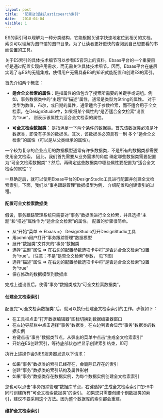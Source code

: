 ```yaml
---
layout: post
title:  "配置及创建Elasticsearch索引"
date:   2018-04-04
visible: 1
---
```


ES的索引可以理解为一种分类结构，它能根据关键字快速地定位到相关的文档。索引可以理解为图书馆的图书目录，为了让读者更好更快的查阅到自己想要看的书而设置的工具。

关于ES索引的具体技术细节可以参看ES官网上的资料。Ebaas平台的一个重要目标是通过配置实现应用需求，而无需关注具体技术细节。因而，Ebaas平台在底层实现了与ES的无缝集成，使得用户无需具备ES的知识就能配置和创建ES的索引。

首先介绍两个概念：

* <strong>适合全文检索的属性</strong>：是指属性的值包含了搜索所需要的关键字或词组。例如，事务数据类中的“主题”和“描述”属性，通常是类型为String的属性。
对于类型为数值，布尔，或日期的属性，通常适合于参数检索，而不适合用于全文检索。在DesignStudio中，如果将某个属性的“是否适合全文检索”设置为“true”，
则表示该属性为适合全文检索的属性。

* <strong>可全文检索数据类</strong>： 是指满足一下两个条件的数据类。首先该数据类必须是叶数据类，即没有子类的数据类。其次，该数据类必须具有一到
多个“适合全文检索”的属性（可以是从父类继承的属性）。

一个较为复杂的企业应用的数据模型通常有许多数据类，不是所有的数据类都需要使用全文检索。 因此，我们首先需要从业务需求的角度
确定哪些数据类需要配置为“可全文检索数据类”？然后，再确定这些数据类中哪些属性要配置为“适合全文检索的属性”？

一旦确定后，就可以使用Ebaas平台的DesignStudio工具进行配置并创建全文检索索引。下面，我们以“事务跟踪管理”数据模型为例，
介绍配置和创建索引的过程。

#### 配置可全文检索数据类

假设，事务跟踪管理系统只需要对“事务”数据类进行全文检索，并且选择“主题”和“描述”属性作为“适合全文检索”的属性。
配置的步骤很简单。

* 从“开始”菜单 => Ebaas =〉 DesignStudio打开DesignStudio工具
* 用admin用户打开“事务跟踪管理”数据模型
* 展开“数据类”文件夹的“事务”数据类
* 选择“主题”属性 => 在右边的配置参数选项卡中将“是否适合全文检索”设置为“true”。（注意：不是“是否全文检索”参数， 见下图）
* 选择“描述”属性 => 在右边的配置参数选项卡中将“是否适合全文检索”设置为“true”
* 保存修改的数据模型到数据库

完成上述设置后，使得“事务”数据类成为“可全文检索数据类”。

#### 创建全文检索索引

配置完“可全文检索数据类”后，就可以执行创建全文检索索引的工作。步骤如下：

* 在工具栏点击“打开数据编辑器”图标切换到数据编辑器窗口
* 在左边导航栏中点击选择“事务”数据类，在右边列表会显示“事务”数据类的数据实例
* 右键点击“事务”数据类节点，从弹出的菜单中点击“生成全文检索索引”
* 开始在ES创建索引，等待底部状态栏显示创建索引结束，即可

执行上述操作会对ES服务器发送以下请求：

* 如果“事务”数据类的索引已经存在，会删除已存在的索引
* 创建“事务”数据类的索引结构及属性影射
* 如果“事务”数据类存在数据实例，为每个数据实例创建全文检索索引

您也可以点击“事务跟踪管理”数据库节点，右键选择“生成全文检索索引”在ES中同时创建所有“可全文检索数据类”的索引。
如果您只需要创建个别数据类的索引，建议不要采用这个方法。因为整个数据库的索引都会重建。

#### 维护全文检索索引
